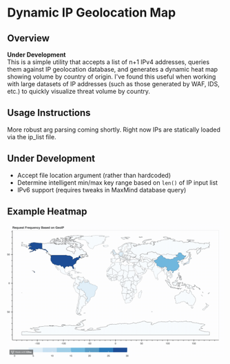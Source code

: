 # Dynamic IP Geolocation Map

## Overview
**Under Development**  
This is a simple utility that accepts a list of n+1 IPv4 addresses, queries them against IP geolocation database, and generates a dynamic heat map showing volume by country of origin. I've found this useful when working with large datasets of IP addresses (such as those generated by WAF, IDS, etc.) to quickly visualize threat volume by country.  

## Usage Instructions
More robust arg parsing coming shortly. Right now IPs are statically loaded via the ip_list file.  

## Under Development
* Accept file location argument (rather than hardcoded)
* Determine intelligent min/max key range based on `len()` of IP input list
* IPv6 support (requires tweaks in MaxMind database query)

## Example Heatmap
![Example Heatmap](demo/readme.gif)

